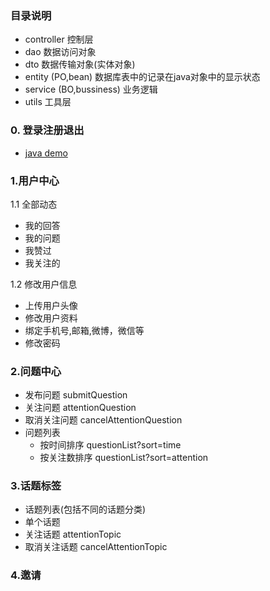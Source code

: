 ### 目录说明

- controller 控制层
- dao        数据访问对象
- dto        数据传输对象(实体对象)
- entity (PO,bean) 		数据库表中的记录在java对象中的显示状态
- service (BO,bussiness) 业务逻辑
- utils      工具层

### 0. 登录注册退出
- [java demo](http://www.programcreek.com/java-api-examples/index.php?source_dir=bugkillers-master/bugkillers-core/src/main/java/org/bugkillers/core/service/impl/UserServiceImpl.java)

### 1.用户中心

1.1 全部动态

- 我的回答
- 我的问题
- 我赞过
- 我关注的

1.2 修改用户信息

- 上传用户头像
- 修改用户资料
- 绑定手机号,邮箱,微博，微信等
- 修改密码

### 2.问题中心

- 发布问题      submitQuestion
- 关注问题      attentionQuestion
- 取消关注问题   cancelAttentionQuestion
- 问题列表
	- 按时间排序  questionList?sort=time
	- 按关注数排序 questionList?sort=attention

### 3.话题标签

- 话题列表(包括不同的话题分类)
- 单个话题
- 关注话题         attentionTopic
- 取消关注话题      cancelAttentionTopic

### 4.邀请
